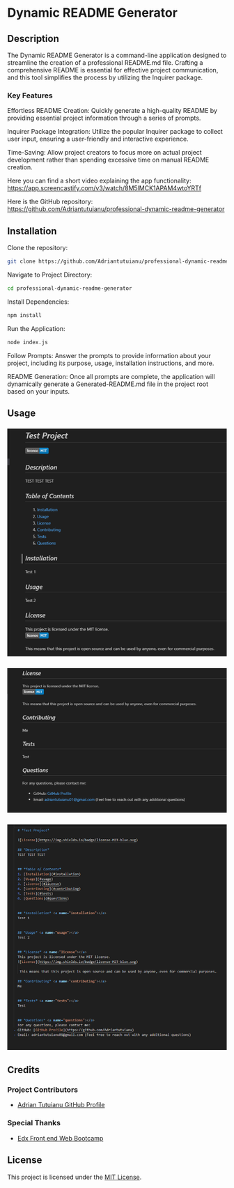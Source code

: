# Dynamic README Generator

## Description

The Dynamic README Generator is a command-line application designed to streamline the creation of a professional README.md file. Crafting a comprehensive README is essential for effective project communication, and this tool simplifies the process by utilizing the Inquirer package.

### Key Features

Effortless README Creation: Quickly generate a high-quality README by providing essential project information through a series of prompts.

Inquirer Package Integration: Utilize the popular Inquirer package to collect user input, ensuring a user-friendly and interactive experience.

Time-Saving: Allow project creators to focus more on actual project development rather than spending excessive time on manual README creation.

Here you can find a short video explaining the app functionality: https://app.screencastify.com/v3/watch/8M5lMCK1APAM4wtoYRTf

Here is the GitHub repository: https://github.com/Adriantutuianu/professional-dynamic-readme-generator

## Installation

Clone the repository:

```bash
git clone https://github.com/Adriantutuianu/professional-dynamic-readme-generator.git
```

Navigate to Project Directory:

```bash
cd professional-dynamic-readme-generator
```

Install Dependencies:

```bash
npm install
```

Run the Application:

```bash
node index.js
```

Follow Prompts:
Answer the prompts to provide information about your project, including its purpose, usage, installation instructions, and more.

README Generation:
Once all prompts are complete, the application will dynamically generate a Generated-README.md file in the project root based on your inputs.

## Usage

### ![Portfolio](./images/Screenshot%202readme-3.png)

### ![Portfolio2](./images/Screenshot%20readme-2.png)

### ![Portfolio3](./images/Screenshot-readme-1.png)

## Credits

### Project Contributors

- [Adrian Tutuianu GitHub Profile](https://github.com/Adriantutuianu)

### Special Thanks

- [Edx Front end Web Bootcamp](https://www.edx.org/boot-camps)

## License

This project is licensed under the [MIT License](https://en.wikipedia.org/wiki/MIT_License).
